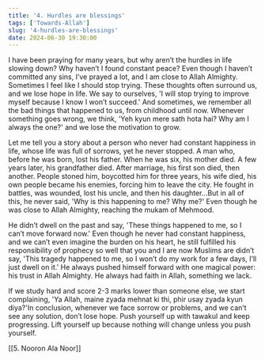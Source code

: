 ```yaml
---
title: '4. Hurdles are blessings'
tags: ['Towards-Allah']
slug: '4-hurdles-are-blessings'
date: 2024-06-30 19:30:00
---
```


I have been praying for many years, but why aren’t the hurdles in life slowing down? Why haven’t I found constant peace? Even though I haven’t committed any sins, I’ve prayed a lot, and I am close to Allah Almighty. Sometimes I feel like I should stop trying. These thoughts often surround us, and we lose hope in life. We say to ourselves, 'I will stop trying to improve myself because I know I won’t succeed.' And sometimes, we remember all the bad things that happened to us, from childhood until now. Whenever something goes wrong, we think, 'Yeh kyun mere sath hota hai? Why am I always the one?' and we lose the motivation to grow.

Let me tell you a story about a person who never had constant happiness in life, whose life was full of sorrows, yet he never stopped. A man who, before he was born, lost his father. When he was six, his mother died. A few years later, his grandfather died. After marriage, his first son died, then another. People stoned him, boycotted him for three years, his wife died, his own people became his enemies, forcing him to leave the city. He fought in battles, was wounded, lost his uncle, and then his daughter...But in all of this, he never said, 'Why is this happening to me? Why me?' Even though he was close to Allah Almighty, reaching the mukam of Mehmood.

He didn’t dwell on the past and say, 'These things happened to me, so I can’t move forward now.' Even though he never had constant happiness, and we can’t even imagine the burden on his heart, he still fulfilled his responsibility of prophecy so well that you and I are now Muslims are didn’t say, 'This tragedy happened to me, so I won’t do my work for a few days, I’ll just dwell on it.' He always pushed himself forward with one magical power: his trust in Allah Almighty. He always had faith in Allah, something we lack.

If we study hard and score 2-3 marks lower than someone else, we start complaining, 'Ya Allah, maine zyada mehnat ki thi, phir usay zyada kyun diya?'In conclusion, whenever we face sorrow or problems, and we can’t see any solution, don’t lose hope. Push yourself up with tawakul and keep progressing. Lift yourself up because nothing will change unless you push yourself.

[[5. Nooron Ala Noor]]
